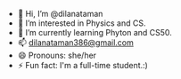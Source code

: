- 👋 Hi, I’m @dilanataman
- 👀 I’m interested in Physics and CS.
- 🌱 I’m currently learning Phyton and CS50.
- 📫 dilanataman386@gmail.com
- 😄 Pronouns: she/her
- ⚡ Fun fact: I'm a full-time student.:)

<!---
dilanataman/dilanataman is a ✨ special ✨ repository because its `README.md` (this file) appears on your GitHub profile.
You can click the Preview link to take a look at your changes.
--->
